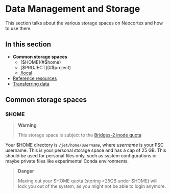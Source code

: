 # Data Management and Storage 
This section talks about the various storage spaces on Neocortex and how to use them.

## In this section
* **Common storage spaces**
   * [$HOME](#$home)
   * [$PROJECT](#$project)
   * [/local](#local)
* [Reference resources](#reference-resources)
* [Transferring data](#transferring-data)

  
## Common storage spaces
### $HOME

<div class="warning">
  <blockquote>
    <strong>Warning</strong>
    <p>This storage space is subject to the <a href="https://www.psc.edu/resources/bridges-2/user-guide#inode-quota">Bridges-2 inode quota</a></p>
  </blockquote>
  
Your $HOME directory is <code>/jet/home/<i>username</i></code>, where *username* is your PSC username. This is your personal storage space and has a cap of 25 GB. This should be used for personal files only, such as system configurations or maybe private files like experimental Conda environments.


<div class="danger">
  <blockquote>
    <strong>Danger</strong> 
<p>Maxing out your $HOME quota (storing >25GB under $HOME) will lock you out of the system, as you might not be able to login anymore.
  </blockquote>
</div>


